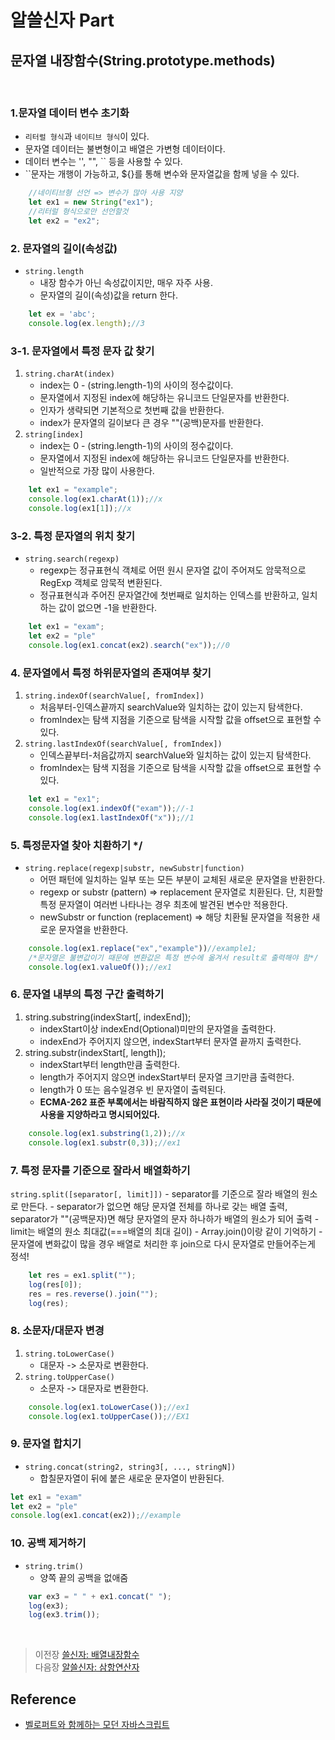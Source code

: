 # 알쓸신자 Part

## 문자열 내장함수(String.prototype.methods)
<br/>

### 1.문자열 데이터 변수 초기화 
- `리터럴 형식`과 `네이티브 형식`이 있다.
- 문자열 데이터는 불변형이고 배열은 가변형 데이터이다.
- 데이터 변수는 '', "", `` 등을 사용할 수 있다.
- ``문자는 개행이 가능하고, ${}를 통해 변수와 문자열값을 함께 넣을 수 있다.
```javascript
    //네이티브형 선언 => 변수가 많아 사용 지양
    let ex1 = new String("ex1");
    //리터럴 형식으로만 선언할것
    let ex2 = "ex2";
```

### 2. 문자열의 길이(속성값)
- `string.length`
    - 내장 함수가 아닌 속성값이지만, 매우 자주 사용.
    - 문자열의 길이(속성)값을 return 한다.
```javascript
    let ex = 'abc';
    console.log(ex.length);//3
```
 
### 3-1. 문자열에서 특정 문자 값 찾기
1. `string.charAt(index)`
    - index는 0 - (string.length-1)의 사이의 정수값이다.
    - 문자열에서 지정된 index에 해당하는 유니코드 단일문자를 반환한다.
    - 인자가 생략되면 기본적으로 첫번째 값을 반환한다.
    - index가 문자열의 길이보다 큰 경우 ""(공백)문자를 반환한다.
2. `string[index]`
    - index는 0 - (string.length-1)의 사이의 정수값이다.
    - 문자열에서 지정된 index에 해당하는 유니코드 단일문자를 반환한다.
    - 일반적으로 가장 많이 사용한다.
```javascript
    let ex1 = "example";
    console.log(ex1.charAt(1));//x
    console.log(ex1[1]);//x
```

### 3-2. 특정 문자열의 위치 찾기
- `string.search(regexp)`
    - regexp는 정규표현식 객체로 어떤 원시 문자열 값이 주어져도 암묵적으로 RegExp 객체로 암묵적 변환된다.
    - 정규표현식과 주어진 문자열간에 첫번째로 일치하는 인덱스를 반환하고, 일치하는 값이 없으면 -1을 반환한다.
```javascript
    let ex1 = "exam";
    let ex2 = "ple"
    console.log(ex1.concat(ex2).search("ex"));//0
```
 
### 4. 문자열에서 특정 하위문자열의 존재여부 찾기 
1. `string.indexOf(searchValue[, fromIndex])` 
    - 처음부터-인덱스끝까지 searchValue와 일치하는 값이 있는지 탐색한다.
    - fromIndex는 탐색 지점을 기준으로 탐색을 시작할 값을 offset으로 표현할 수 있다.
2. `string.lastIndexOf(searchValue[, fromIndex])`
    - 인덱스끝부터-처음값까지 searchValue와 일치하는 값이 있는지 탐색한다.
    - fromIndex는 탐색 지점을 기준으로 탐색을 시작할 값을 offset으로 표현할 수 있다.
```javascript
    let ex1 = "ex1";
    console.log(ex1.indexOf("exam"));//-1
    console.log(ex1.lastIndexOf("x"));//1
```
 
### 5. 특정문자열 찾아 치환하기 */
- `string.replace(regexp|substr, newSubstr|function)` 
    - 어떤 패턴에 일치하는 일부 또는 모든 부분이 교체된 새로운 문자열을 반환한다.
    - regexp or substr (pattern) => replacement 문자열로 치환된다. 단, 치환할 특정 문자열이 여러번 나타나는 경우 최초에 발견된 변수만 적용한다.
    - newSubstr or function (replacement) => 해당 치환될 문자열을 적용한 새로운 문자열을 반환한다.
```javascript
    console.log(ex1.replace("ex","example"))//example1;
    /*문자열은 불변값이기 때문에 변환값은 특정 변수에 옮겨서 result로 출력해야 함*/
    console.log(ex1.valueOf());//ex1
```

### 6. 문자열 내부의 특정 구간 출력하기 
1. string.substring(indexStart[, indexEnd]);
    - indexStart이상 indexEnd(Optional)미만의 문자열을 출력한다.
    - indexEnd가 주어지지 않으면, indexStart부터 문자열 끝까지 출력한다.
2. string.substr(indexStart[, length]);
    - indexStart부터 length만큼 출력한다.
    - length가 주어지지 않으면 indexStart부터 문자열 크기만큼 출력한다.
    - length가 0 또는 음수일경우 빈 문자열이 출력된다.
    - __ECMA-262 표준 부록에서는 바람직하지 않은 표현이라 사라질 것이기 때문에 사용을 지양하라고 명시되어있다.__
```javascript
    console.log(ex1.substring(1,2));//x
    console.log(ex1.substr(0,3));//ex1
```

### 7. 특정 문자를 기준으로 잘라서 배열화하기
`string.split([separator[, limit]])` 
    - separator를 기준으로 잘라 배열의 원소로 만든다.
    - separator가 없으면 해당 문자열 전체를 하나로 갖는 배열 출력, separator가 ""(공백문자)면 해당 문자열의 문자 하나하가 배열의 원소가 되어 출력
    - limit는 배열의 원소 최대값(===배열의 최대 길이)
    - Array.join()이랑 같이 기억하기
    - 문자열에 변화값이 많을 경우 배열로 처리한 후 join으로 다시 문자열로 만들어주는게 정석!
```javascript
    let res = ex1.split("");
    log(res[0]);
    res = res.reverse().join("");
    log(res);
```

### 8. 소문자/대문자 변경 
1. `string.toLowerCase()`
    - 대문자 -> 소문자로 변환한다.
2. `string.toUpperCase()`
    - 소문자 -> 대문자로 변환한다.
```javascript
    console.log(ex1.toLowerCase());//ex1
    console.log(ex1.toUpperCase());//EX1
```

### 9. 문자열 합치기 
- `string.concat(string2, string3[, ..., stringN])`
    - 합칠문자열이 뒤에 붙은 새로운 문자열이 반환된다.
```javascript
let ex1 = "exam"
let ex2 = "ple"
console.log(ex1.concat(ex2));//example
```

### 10. 공백 제거하기
- `string.trim()` 
    - 양쪽 끝의 공백을 없애줌
```javascript
    var ex3 = " " + ex1.concat(" ");
    log(ex3);
    log(ex3.trim());
```

</br>

>   이전장 [쓸신자: 배열내장함수](https://github.com/ss-won/Javascript/blob/master/ASJS/assj1.md)<br/>
>   다음장 [알쓸신자: 삼항연산자](https://github.com/ss-won/Javascript/blob/master/ASJS/assj3.md)

## Reference
- [벨로퍼트와 함께하는 모던 자바스크립트](https://learnjs.vlpt.us/)

